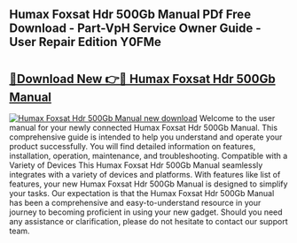 ## Humax Foxsat Hdr 500Gb Manual PDf Free Download - Part-VpH Service Owner Guide - User Repair Edition Y0FMe

# <h2><a href="http://cf19381.oget.top/?id=Humax+Foxsat+Hdr+500Gb+Manual">🔗Download New 👉🔴 Humax Foxsat Hdr 500Gb Manual</a></h2>

[![Humax Foxsat Hdr 500Gb Manual new download](https://i.imgur.com/5g1atiW.png)](http://cf19381.oget.top/?id=Humax+Foxsat+Hdr+500Gb+Manual)
Welcome to the user manual for your newly connected Humax Foxsat Hdr 500Gb Manual. This comprehensive guide is intended to help you understand and operate your product successfully. You will find detailed information on features, installation, operation, maintenance, and troubleshooting. Compatible with a Variety of Devices This Humax Foxsat Hdr 500Gb Manual seamlessly integrates with a variety of devices and platforms. With features like list of features, your new Humax Foxsat Hdr 500Gb Manual is designed to simplify your tasks. Our expectation is that the Humax Foxsat Hdr 500Gb Manual has been a comprehensive and easy-to-understand resource in your journey to becoming proficient in using your new gadget. Should you need any assistance or clarification, please do not hesitate to contact our support team.
